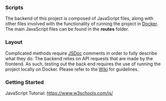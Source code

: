 
### Scripts

The backend of this project is composed of JavaScript files, along with other files 
involved with the functionality of running the project in [Docker](https://www.docker.com/products/docker-desktop). 
The main JavaScript files can be found in the **routes** folder. 

### Layout 

Complicated methods require [JSDoc](https://devhints.io/jsdoc) comments in order to fully describe what they do. 
The backend relies on API requests that are made by the frontend. As such, testing out the 
back end requires the use of running the project locally on Docker. Please refer to the [Wiki](https://github.com/PollBuddy/PollBuddy/wiki/Installation-(For-Production)-Instructions) for guidelines.  
### Getting Started

JavaScript Tutorial: <https://www.w3schools.com/js/>
